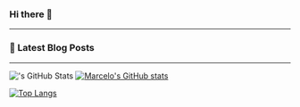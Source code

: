 ### Hi there 👋

---

### :book: Latest Blog Posts

<!-- BLOG-POST-LIST: START -->
<!-- BLOG-POST-LIST: END -->

---

!['s GitHub Stats](https://github-readme-stats.vercel.app/api?username=mrjimenez&show_icons=true&hideborder=true)
[![Marcelo's GitHub stats](https://github-readme-stats.vercel.app/api?username=mrjimenez&theme=dark&show_icons=true&hideborder=true)](https://github.com/anuraghazra/github-readme-stats)

[![Top Langs](https://github-readme-stats.vercel.app/api/top-langs/?username=mrjimenez&theme=dark)](https://github.com/anuraghazra/github-readme-stats)

<!--
**mrjimenez/mrjimenez** is a ✨ _special_ ✨ repository because its `README.md` (this file) appears on your GitHub profile.

Here are some ideas to get you started:

- 🔭 I’m currently working on ...
- 🌱 I’m currently learning ...
- 👯 I’m looking to collaborate on ...
- 🤔 I’m looking for help with ...
- 💬 Ask me about ...
- 📫 How to reach me: ...
- 😄 Pronouns: ...
- ⚡ Fun fact: ...
-->
